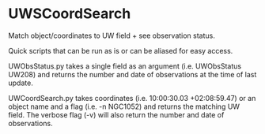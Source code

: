 # UWSCoordSearch
Match object/coordinates to UW field + see observation status.

Quick scripts that can be run as is or can be aliased for easy access.

UWObsStatus.py takes a single field as an argument (i.e. UWObsStatus UW208) and returns the number and date of observations at the time of last update.

UWCoordSearch.py takes coordinates (i.e. 10:00:30.03 +02:08:59.47) or an object name and a flag (i.e. -n NGC1052) and returns the matching UW field. The verbose flag (-v) will also return the number and date of observations.
